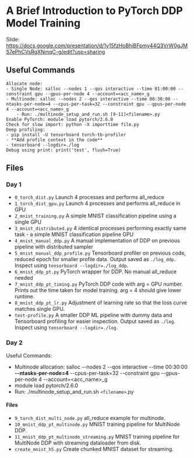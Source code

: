 # A Brief Introduction to PyTorch DDP Model Training
Slide: https://docs.google.com/presentation/d/1y15fzHoBhjBFpmy44Q3VrW0gJMS7ePhCVsRgXNmqC-g/edit?usp=sharing

## Useful Commands 

    Allocate node: 
    - Single Node: salloc --nodes 1 --qos interactive --time 01:00:00 --constraint gpu --gpus-per-node 4 --account=<acc_name>_g
    - Multinode: salloc --nodes 2 --qos interactive --time 00:30:00 --ntasks-per-node=4 --cpus-per-task=32 --constraint gpu --gpus-per-node 4 --account=<acc_name>_g
        - Run: ./multinode_setup_and_run.sh [9-11]<filename>.py
    Enable PyTorch: module load pytorch/2.6.0
    Check for slow import: python -X importtime file.py
    Deep profiling: 
    - pip install -U tensorboard torch-tb-profiler
    - **Add profile context in the code**
    - tensorboard --logdir=./log
    Debug using print: print('test', flush=True)

## Files

### Day 1
- `0_torch_dist.py` Launch 4 processes and performs all_reduce
- `1_torch_dist_gpu.py` Launch 4 processes and performs all_reduce in GPU
- `2_mnist_training.py` A simple MNIST classification pipeline using a single GPU
- `3_mnist_distributed.py` 4 identical processes performing exactly same task - a simple MNIST classification pipeline GPU
- `4_mnist_manual_ddp.py` A manual implementation of DDP on previous pipeline with distributed sampler
- `5_mnist_manual_ddp_profile.py` Tensorboard profiler on previous code, reduced epoch for smaller profile data. Output saved as `./log_ddp`. Inspect using `tensorboard --logdir=./log_ddp`.
- `6_mnist_ddp_pt.py` PyTorch wrapper for DDP. No manual all_reduce needed
- `7_mnist_ddp_pt_timing.py` PyTorch DDP code with arg = GPU number. Prints out the time taken for model training. arg = 4 should give lower runtime.
- `8_mnist_ddp_pt_lr.py` Adjustment of learning rate so that the loss curve matches single GPU.
- `test-profile.py` A smaller DDP ML pipeline with dummy data and Tensorboard profiling for easier inspection. Output saved as `./log`. Inspect using `tensorboard --logdir=./log`.

### Day 2

Useful Commands:
- Multinode allocation: salloc --nodes 2 --qos interactive --time 00:30:00 __--ntasks-per-node=4__ --cpus-per-task=32 --constraint gpu --gpus-per-node 4 --account=<acc_name>_g
- module load pytorch/2.6.0
- Run: ./multinode_setup_and_run.sh `<filename>`.py

#### Files

- `9_torch_dist_multi_node.py` all_reduce example for multinode.
- `10_mnist_ddp_pt_multinode.py` MNIST training pipeline for MultiNode DDP.
- `11_mnist_ddp_pt_multinode_streaming.py` MNIST training pipeline for MultiNode DDP with streaming dataloader from disk.
- `create_mnist_h5.py` Create chunked MNIST dataset for streaming.